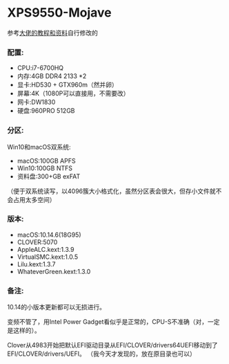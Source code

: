 # XPS9550-Mojave

参考[大佬的教程和资料](https://github.com/darkhandz/XPS-9550-Mojave)自行修改的

### 配置:

* CPU:i7-6700HQ
* 内存:4GB DDR4 2133 *2
* 显卡:HD530 + GTX960m（然并卵）
* 屏幕:4K（1080P可以直接用，不需要改）
* 网卡:DW1830
* 硬盘:960PRO 512GB

### 分区:

Win10和macOS双系统:

* macOS:100GB APFS
* Win10:100GB NTFS
* 资料盘:300+GB exFAT

（便于双系统读写，以4096簇大小格式化，虽然分区表会很大，但存小文件就不会占用太多空间）

### 版本:

* macOS:10.14.6(18G95)
* CLOVER:5070
* AppleALC.kext:1.3.9
* VirtualSMC.kext:1.0.5
* Lilu.kext:1.3.7
* WhateverGreen.kext:1.3.0

### 备注:

10.14的小版本更新都可以无损进行。

变频不管了，用Intel Power Gadget看似乎是正常的，CPU-S不准确（对，一定是这样的）。

Clover从4983开始把默认EFI驱动目录从EFI/CLOVER/drivers64UEFI移动到了EFI/CLOVER/drivers/UEFI。
（我今天才发现的，放在原目录也可以）